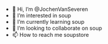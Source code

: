 - 👋 Hi, I’m @JochenVanSeveren
- 👀 I’m interested in soup
- 🌱 I’m currently learning soup
- 💞️ I’m looking to collaborate on soup
- 📫 How to reach me soupstore

<!---
JochenVanSeveren/JochenVanSeveren is a ✨ special ✨ repository because its `README.md` (this file) appears on your GitHub profile.
You can click the Preview link to take a look at your changes.
--->
